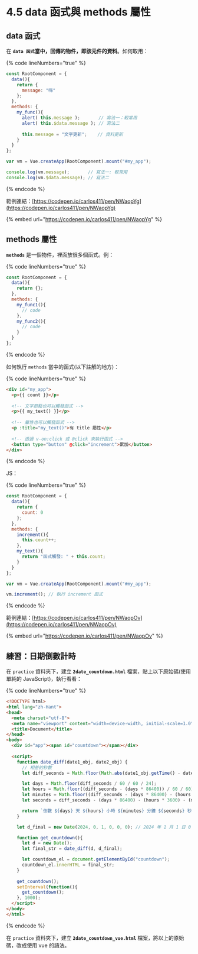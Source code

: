 # 4.5 data 函式與 methods 屬性

## data 函式

在 **`data 函式`**當中，回傳的物件，即該**元件的資料**。如何取用：

{% code lineNumbers="true" %}
```javascript
const RootComponent = {
  data(){
    return {
      message: "嗨"
    };
  },
  methods: {
    my_func(){
      alert( this.message );       // 寫法一：較常用
      alert( this.$data.message ); // 寫法二
      
      this.message = "文字更新";    // 資料更新
    }
  }
};

var vm = Vue.createApp(RootComponent).mount("#my_app");

console.log(vm.message);       // 寫法一: 較常用
console.log(vm.$data.message); // 寫法二
```
{% endcode %}



範例連結：[https://codepen.io/carlos411/pen/NWaopYg](https://codepen.io/carlos411/pen/NWaopYg)

{% embed url="https://codepen.io/carlos411/pen/NWaopYg" %}



## methods 屬性

**`methods`** 是一個物件，裡面放很多個函式。例：

{% code lineNumbers="true" %}
```javascript
const RootComponent = {
  data(){
    return {};
  },
  methods: {
    my_func1(){
      // code
    },
    my_func2(){
      // code
    }
  }
};
```
{% endcode %}



如何執行 `methods` 當中的函式(以下註解的地方)：

{% code lineNumbers="true" %}
```html
<div id="my_app">
  <p>{{ count }}</p>
  
  <!-- 文字節點也可以觸發函式 -->
  <p>{{ my_text() }}</p>
  
  <!-- 屬性也可以觸發函式 -->
  <p :title="my_text()">有 title 屬性</p>
  
  <!-- 透過 v-on:click 或 @click 來執行函式 -->
  <button type="button" @click="increment">累加</button>
</div>
```
{% endcode %}

JS：

{% code lineNumbers="true" %}
```javascript
const RootComponent = {
  data(){
    return {
      count: 0
    };
  },
  methods: {
    increment(){
      this.count++;
    },
    my_text(){
      return "函式觸發: " + this.count;
    }
  }
};

var vm = Vue.createApp(RootComponent).mount("#my_app");

vm.increment(); // 執行 increment 函式
```
{% endcode %}



範例連結：[https://codepen.io/carlos411/pen/NWaopOv](https://codepen.io/carlos411/pen/NWaopOv)

{% embed url="https://codepen.io/carlos411/pen/NWaopOv" %}



## 練習：日期倒數計時

在 `practice` 資料夾下，建立 **`2date_countdown.html`** 檔案，貼上以下原始碼(使用單純的 JavaScript)，執行看看：

{% code lineNumbers="true" %}
```html
<!DOCTYPE html>
<html lang="zh-Hant">
<head>
  <meta charset="utf-8">
  <meta name="viewport" content="width=device-width, initial-scale=1.0">
  <title>Document</title>
</head>
<body>
  <div id="app"><span id="countdown"></span></div>
  
  <script>
    function date_diff(date1_obj, date2_obj) {
      // 相差的秒數
      let diff_seconds = Math.floor(Math.abs(date1_obj.getTime() - date2_obj.getTime()) / 1000);

      let days = Math.floor(diff_seconds / 60 / 60 / 24);
      let hours = Math.floor((diff_seconds - (days * 86400)) / 60 / 60);
      let minutes = Math.floor((diff_seconds - (days * 86400) - (hours * 3600)) / 60);
      let seconds = diff_seconds - (days * 86400) - (hours * 3600) - (minutes * 60);

      return `倒數 ${days} 天 ${hours} 小時 ${minutes} 分鐘 ${seconds} 秒鐘，就跨年囉！`;
    }

    let d_final = new Date(2024, 0, 1, 0, 0, 0); // 2024 年 1 月 1 日 0 時 0 分 0 秒

    function get_countdown(){
      let d = new Date();
      let final_str = date_diff(d, d_final);

      let countdown_el = document.getElementById("countdown");
      countdown_el.innerHTML = final_str;
    }
    
    get_countdown();
    setInterval(function(){
      get_countdown();
    }, 1000);
  </script>
</body>
</html>
```
{% endcode %}



在 `practice` 資料夾下，建立 **`2date_countdown_vue.html`** 檔案，將以上的原始碼，改成使用 vue 的語法。

